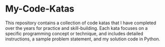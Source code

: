 # My-Code-Katas
This repository contains a collection of code katas that I have completed over the years for practice and skill-building. Each kata focuses on a specific programming concept or technique, and includes detailed instructions, a sample problem statement, and my solution code in Python.
